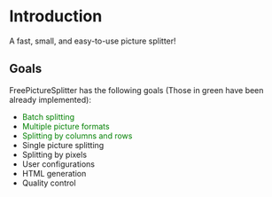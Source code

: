 # Introduction
A fast, small, and easy-to-use picture splitter!

## Goals 
FreePictureSplitter has the following goals (Those in green have been already implemented):
- <font color=Green>Batch splitting</font>
- <font color=Green>Multiple picture formats</font>
- <font color=Green>Splitting by columns and rows</font>
- Single picture splitting
- Splitting by pixels
- User configurations
- HTML generation
- Quality control

